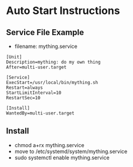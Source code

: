 # Auto Start Instructions

## Service File Example

* filename: mything.service
```
[Unit]
Description=mything: do my own thing
After=multi-user.target

[Service]
ExecStart=/usr/local/bin/mything.sh
Restart=always
StartLimitInterval=10
RestartSec=10

[Install]
WantedBy=multi-user.target
```
## Install
* chmod a+rx mything.service
* move to /etc/systemd/system/mything.service
* sudo systemctl enable mything.service